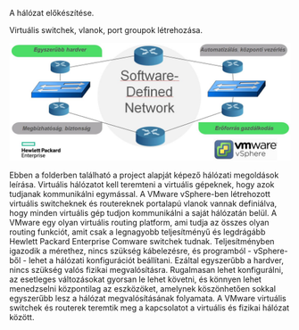 A hálózat előkészítése. 

Virtuális switchek, vlanok, port groupok létrehozása.

![Logo](https://github.com/dcehungary/santa.claus/blob/master/01%20-%20Network/Software%20Defined%20Network.jpg)

Ebben a folderben található a project alapját képező hálózati megoldások leírása. Virtuális hálózatot kell teremteni a virtuális gépeknek, hogy azok tudjanak kommunikálni egymással. A VMware vSphere-ben létrehozott virtuális switcheknek és routereknek portalapú vlanok vannak definiálva, hogy minden virtuális gép tudjon kommunikálni a saját hálózatán belül. A VMware egy olyan virtuális routing platform, ami tudja az összes olyan routing funkciót, amit csak a legnagyobb teljesítményű és legdrágább Hewlett Packard Enterprise Comware switchek tudnak. Teljesítményben igazodik a mérethez, nincs szükség kábelezésre, és programból - vSphere-ből - lehet a hálózati konfigurációt beállítani. Ezáltal egyszerűbb a hardver, nincs szükség valós fizikai megvalósításra. Rugalmasan lehet konfigurálni, az esetleges változásokat gyorsan le lehet követni, és könnyen lehet menedzselni központilag az eszközöket, amelynek köszönhetően sokkal egyszerűbb lesz a hálózat megvalósításának folyamata. A VMware virtuális switchek és routerek teremtik meg a kapcsolatot a virtuális és fizikai hálózat között.
